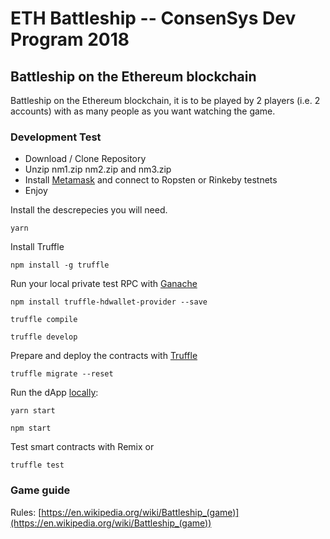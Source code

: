 # ETH Battleship -- ConsenSys Dev Program 2018
## Battleship on the Ethereum blockchain
  
Battleship on the Ethereum blockchain, it is to be played by 2 players (i.e. 2 accounts) with as many people as you want watching the game.

### Development Test
* Download / Clone Repository
* Unzip nm1.zip nm2.zip and nm3.zip
* Install [Metamask](https://metamask.io/) and connect to Ropsten or Rinkeby testnets
* Enjoy

Install the descrepecies you will need. 
```
yarn
```

Install Truffle
```
npm install -g truffle
```
Run your local private test RPC with [Ganache](https://truffleframework.com/ganache)

```
npm install truffle-hdwallet-provider --save
```
```
truffle compile
```
```
truffle develop
```
Prepare and deploy the contracts with [Truffle](https://truffleframework.com/truffle)
```
truffle migrate --reset
```
Run the dApp [locally](http://localhost:3000/):
```
yarn start
```
```
npm start
```

Test smart contracts with Remix or
```
truffle test
```

### Game guide

Rules: [https://en.wikipedia.org/wiki/Battleship_(game)](https://en.wikipedia.org/wiki/Battleship_(game))
